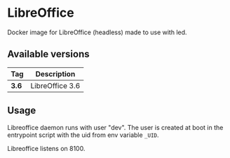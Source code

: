 # LibreOffice

Docker image for LibreOffice (headless) made to use with led.

## Available versions

| Tag         | Description                             |
| ----------- | --------------------------------------- |
| **3.6**     | LibreOffice 3.6                         |

## Usage

Libreoffice daemon runs with user "dev". The user is created at boot in the entrypoint script with the uid from env variable `_UID`.

Libreoffice listens on 8100.

